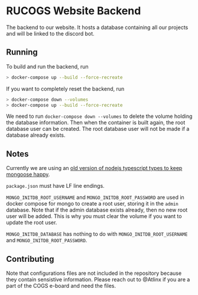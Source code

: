 # RUCOGS Website Backend

The backend to our website. It hosts a database containing all our projects and will be linked to the discord bot.

## Running

To build and run the backend, run

```bash
> docker-compose up --build --force-recreate
```

If you want to completely reset the backend, run 

```bash
> docker-compose down --volumes
> docker-compose up --build --force-recreate
```

We need to run `docker-compose down --volumes` to delete the volume holding the database information. Then when the container is built again, the root database user can be created. The root database user will not be made if a database already exists.

## Notes

Currently we are using an [old version of nodejs typescript types to keep mongoose happy](https://stackoverflow.com/questions/70607218/error-importing-mongodb-with-typescript).

`package.json` must have LF line endings.

`MONGO_INITDB_ROOT_USERNAME` and `MONGO_INITDB_ROOT_PASSWORD` are used in docker compose for mongo to create a root user, storing it in the `admin` database. Note that if the admin database exists already, then no new root user will be added. This is why you must clear the volume if you want to update the root user.

`MONGO_INITDB_DATABASE` has nothing to do with `MONGO_INITDB_ROOT_USERNAME` and `MONGO_INITDB_ROOT_PASSWORD`.

## Contributing

Note that configurations files are not included in the repository because they contain sensistive information. Please reach out to @Atlinx if you are a part of the COGS e-board and need the files.